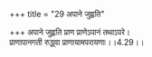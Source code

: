 +++
title = "29 अपाने जुह्वति"

+++
अपाने जुह्वति प्राण प्राणेऽपानं तथाऽपरे।  
प्राणापानगती रुद्ध्वा प्राणायामपरायणाः।।4.29।।